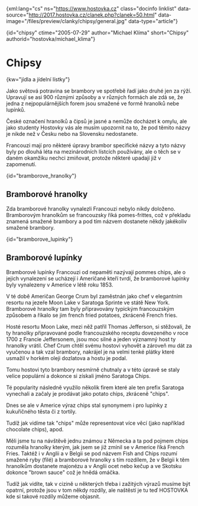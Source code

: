 
{xml:lang="cs" ns="https://www.hostovka.cz" class="docinfo linklist" data-source="http://2017.hostovka.cz/clanek.php?clanek=50.html" data-image="/files/preview/clanky/chipsy/general.jpg" data-type="article"}

{id="chipsy" ctime="2005-07-29" author="Michael Klíma" short="Chipsy" authorid="hostovka/michael_klima"}

# Chipsy

<!-- generated attribute kw by user_udpatekw.sh on 2019-04-16, do not edit -->

{kw="jídla a jídelní lístky"}

Jako světová potravina se brambory ve spotřebě řadí jako druhé jen za rýží. Upravují se asi 900 různými způsoby a v různých formách ale zdá se, že jedna z nejpopulárnějších forem jsou smažené ve formě hranolků nebe lupínků.

České označení hranolků a čipsů je jasné a nemůže docházet k omylu, ale jako studenty Hostovky vás ale musím upozornit na to, že pod těmito názvy je nikde než v Česku nebo na Slovensku nedostanete.

Francouzi mají pro některé úpravy brambor specifické názvy a tyto názvy byly po dlouhá léta na mezinárodních lístcích používány, ale o těch se v daném okamžiku nechci zmiňovat, protože některé upadají již v zapomenutí.

{id="bramborove_hranolky"}

## Bramborové hranolky

Zda bramborové hranolky vynalezli Francouzi nebylo nikdy doloženo. Bramborovým hranolkům se francouzsky říká pomes-frittes, což v překladu znamená smažené brambory a pod tím názvem dostanete někdy jakékoliv smažené brambory.

{id="bramborove_lupinky"}

## Bramborové lupínky

Bramborové lupínky Francouzi od nepaměti nazývají pommes chips, ale o jejich vynalezení se ucházejí i Američané kteří tvrdí, že bramborové lupínky byly vynalezeny v Americe v létě roku 1853.

V té době Američan George Crum byl zaměstnán jako chef v elegantním resortu na jezeře Moon Lake v Saratoga Sprinte ve státě New York. Bramborové hranolky tam byly připravovány typickým francouzským způsobem a říkalo se jim french fried potatoes, zkráceně French fries.

Hosté resortu Moon Lake, mezi něž patřil Thomas Jefferson, si stěžovali, že ty hranolky připravované podle francouzského receptu dovezeného v roce 1700 z Francie Jeffersonem, jsou moc silné a jeden významný host ty hranolky vrátil. Chef Crum chtěl svému hostovi vyhovět a zároveň mu dát za vyučenou a tak vzal brambory, nakrájel je na velmi tenké plátky které usmažil v horkém oleji dozlatova a hostu je podal.

Tomu hostovi tyto brambory nesmírně chutnaly a v této úpravě se staly velice populární a dokonce si získali jméno Saratoga Chips.

Té popularity následně využilo několik firem které ale ten prefix Saratoga vynechali a začaly je prodávat jako potato chips, zkráceně "chips".

Dnes se ale v Americe výraz chips stal synonymem i pro lupínky z kukuřičného těsta či z tortily.

Tudíž jak vidíme tak "chips" může representovat více věcí (jako například chocolate chips), apod.

Měli jsme tu na návštěvě jednu známou z Německa a ta pod pojmem chips rozuměla hranolky kterým, jak jsem se již zmínil se v Americe říká French Fries. Taktéž i v Anglii a v Belgii se pod názvem Fish and Chips rozumí smažené ryby (filé) a bramborové hranolky s tím rozdílem, že v Belgii k těm hranolkům dostanete majonézu a v Anglii ocet nebo kečup a ve Skotsku dokonce "brown sauce" což je hnědá omáčka.

Tudíž jak vidíte, tak v cizině u některých třeba i zažitých výrazů musíme být opatrní, protože jsou v tom někdy rozdíly, ale naštěstí je tu teď HOSTOVKA kde si takové rozdíly můžeme objasnit.

